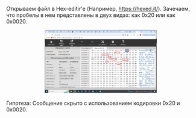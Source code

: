 Открываем файл в Hex-editir'e (Например, https://hexed.it/). Зачечаем, что пробелы в нем представлены в двух видах: как 0x20 или как 0x0020.

<p align="center">
 <img width="300px" src="../../img/StegoInText-01.png" alt="qr"/>
</p>

Гипотеза: Сообщение скрыто с использованием кодировки 0x20 и 0x0020.

